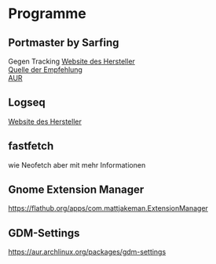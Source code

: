 # Programme

## Portmaster by Sarfing

Gegen Tracking
[Website des Hersteller](https://safing.io/) <br>
[Quelle der Empfehlung](https://youtu.be/GkxAp2Gh7-E?si=seFlGxY91MBgu9ht&t=31) <br>
[AUR](https://aur.archlinux.org/packages/portmaster-stub-bin)

## Logseq
[Website des Hersteller](https://logseq.com/)

## fastfetch
wie Neofetch aber mit mehr Informationen

## Gnome Extension Manager
https://flathub.org/apps/com.mattjakeman.ExtensionManager

## GDM-Settings
https://aur.archlinux.org/packages/gdm-settings
